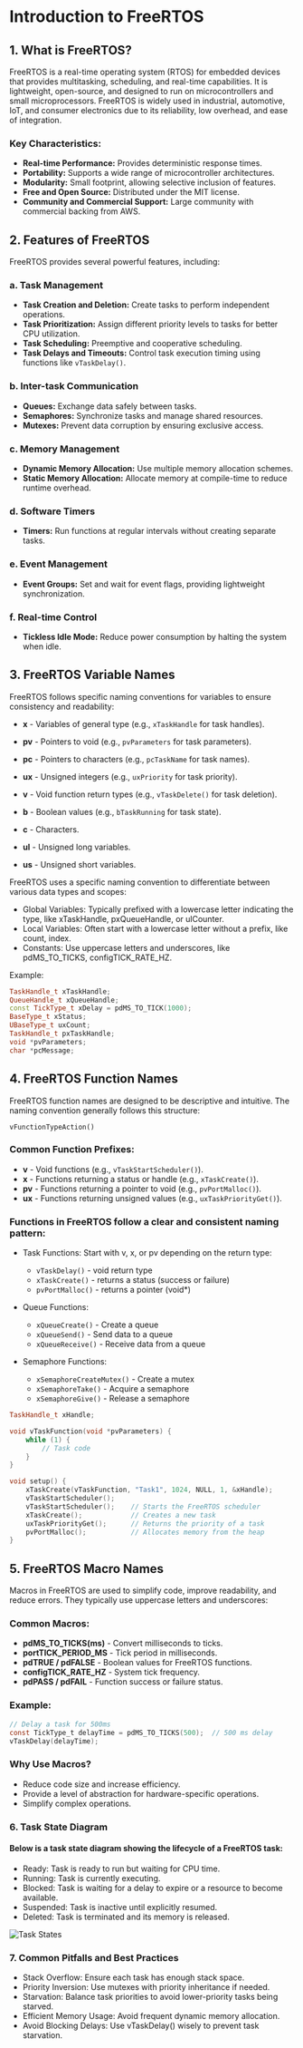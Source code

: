 # Introduction to FreeRTOS

## 1. What is FreeRTOS?

FreeRTOS is a real-time operating system (RTOS) for embedded devices that provides multitasking, scheduling, and real-time capabilities. It is lightweight, open-source, and designed to run on microcontrollers and small microprocessors. FreeRTOS is widely used in industrial, automotive, IoT, and consumer electronics due to its reliability, low overhead, and ease of integration.

### Key Characteristics:

* **Real-time Performance:** Provides deterministic response times.
* **Portability:** Supports a wide range of microcontroller architectures.
* **Modularity:** Small footprint, allowing selective inclusion of features.
* **Free and Open Source:** Distributed under the MIT license.
* **Community and Commercial Support:** Large community with commercial backing from AWS.

## 2. Features of FreeRTOS

FreeRTOS provides several powerful features, including:

### a. Task Management

* **Task Creation and Deletion:** Create tasks to perform independent operations.
* **Task Prioritization:** Assign different priority levels to tasks for better CPU utilization.
* **Task Scheduling:** Preemptive and cooperative scheduling.
* **Task Delays and Timeouts:** Control task execution timing using functions like `vTaskDelay()`.

### b. Inter-task Communication

* **Queues:** Exchange data safely between tasks.
* **Semaphores:** Synchronize tasks and manage shared resources.
* **Mutexes:** Prevent data corruption by ensuring exclusive access.

### c. Memory Management

* **Dynamic Memory Allocation:** Use multiple memory allocation schemes.
* **Static Memory Allocation:** Allocate memory at compile-time to reduce runtime overhead.

### d. Software Timers

* **Timers:** Run functions at regular intervals without creating separate tasks.

### e. Event Management

* **Event Groups:** Set and wait for event flags, providing lightweight synchronization.

### f. Real-time Control

* **Tickless Idle Mode:** Reduce power consumption by halting the system when idle.

## 3. FreeRTOS Variable Names

FreeRTOS follows specific naming conventions for variables to ensure consistency and readability:

* **x** - Variables of general type (e.g., `xTaskHandle` for task handles).
* **pv** - Pointers to void (e.g., `pvParameters` for task parameters).
* **pc** - Pointers to characters (e.g., `pcTaskName` for task names).
* **ux** - Unsigned integers (e.g., `uxPriority` for task priority).
* **v** - Void function return types (e.g., `vTaskDelete()` for task deletion).
* **b** - Boolean values (e.g., `bTaskRunning` for task state).
* **c** - Characters.
* **ul** - Unsigned long variables.

* **us** - Unsigned short variables.

FreeRTOS uses a specific naming convention to differentiate between various data types and scopes:

- Global Variables: Typically prefixed with a lowercase letter indicating the type, like xTaskHandle, pxQueueHandle, or ulCounter.
- Local Variables: Often start with a lowercase letter without a prefix, like count, index.
- Constants: Use uppercase letters and underscores, like pdMS_TO_TICKS, configTICK_RATE_HZ.

Example:

```cpp 
TaskHandle_t xTaskHandle;
QueueHandle_t xQueueHandle;
const TickType_t xDelay = pdMS_TO_TICK(1000);
BaseType_t xStatus;
UBaseType_t uxCount;
TaskHandle_t pxTaskHandle;
void *pvParameters;
char *pcMessage;
```

## 4. FreeRTOS Function Names

FreeRTOS function names are designed to be descriptive and intuitive. The naming convention generally follows this structure:

```
vFunctionTypeAction()
```

### Common Function Prefixes:

* **v** - Void functions (e.g., `vTaskStartScheduler()`).
* **x** - Functions returning a status or handle (e.g., `xTaskCreate()`).
* **pv** - Functions returning a pointer to void (e.g., `pvPortMalloc()`).
* **ux** - Functions returning unsigned values (e.g., `uxTaskPriorityGet()`).

### Functions in FreeRTOS follow a clear and consistent naming pattern:

- Task Functions: Start with v, x, or pv depending on the return type:
    - `vTaskDelay()` - void return type
    - `xTaskCreate()` - returns a status (success or failure)
    - `pvPortMalloc()` - returns a pointer (void*)

- Queue Functions:
    - `xQueueCreate()` - Create a queue
    - `xQueueSend()` - Send data to a queue
    - `xQueueReceive()` - Receive data from a queue

- Semaphore Functions:
    - `xSemaphoreCreateMutex()` - Create a mutex
    - `xSemaphoreTake()` - Acquire a semaphore
    - `xSemaphoreGive()` - Release a semaphore


```cpp
TaskHandle_t xHandle;

void vTaskFunction(void *pvParameters) {
    while (1) {
        // Task code
    }
}

void setup() {
    xTaskCreate(vTaskFunction, "Task1", 1024, NULL, 1, &xHandle);
    vTaskStartScheduler();
    vTaskStartScheduler();    // Starts the FreeRTOS scheduler
    xTaskCreate();            // Creates a new task
    uxTaskPriorityGet();      // Returns the priority of a task
    pvPortMalloc();           // Allocates memory from the heap
}
```
## 5. FreeRTOS Macro Names

Macros in FreeRTOS are used to simplify code, improve readability, and reduce errors. They typically use uppercase letters and underscores:

### Common Macros:

* **pdMS\_TO\_TICKS(ms)** - Convert milliseconds to ticks.
* **portTICK\_PERIOD\_MS** - Tick period in milliseconds.
* **pdTRUE / pdFALSE** - Boolean values for FreeRTOS functions.
* **configTICK\_RATE\_HZ** - System tick frequency.
* **pdPASS / pdFAIL** - Function success or failure status.

### Example:

```c
// Delay a task for 500ms
const TickType_t delayTime = pdMS_TO_TICKS(500);  // 500 ms delay
vTaskDelay(delayTime);
```

### Why Use Macros?

* Reduce code size and increase efficiency.
* Provide a level of abstraction for hardware-specific operations.
* Simplify complex operations.


### 6. Task State Diagram

#### Below is a task state diagram showing the lifecycle of a FreeRTOS task:

- Ready: Task is ready to run but waiting for CPU time.
- Running: Task is currently executing.
- Blocked: Task is waiting for a delay to expire or a resource to become available.
- Suspended: Task is inactive until explicitly resumed.
- Deleted: Task is terminated and its memory is released.

![Task States](.\Images\tskstate.gif)

### 7. Common Pitfalls and Best Practices

- Stack Overflow: Ensure each task has enough stack space.
- Priority Inversion: Use mutexes with priority inheritance if needed.
- Starvation: Balance task priorities to avoid lower-priority tasks being starved.
- Efficient Memory Usage: Avoid frequent dynamic memory allocation.
- Avoid Blocking Delays: Use vTaskDelay() wisely to prevent task starvation.
